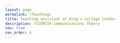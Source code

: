 ```yaml
---
layout: page
permalink: /Teaching/
title: Teaching assistant at King's College London
description: 7CCEMCTH Communications Theory
nav: true
nav_order: 6
---
```



